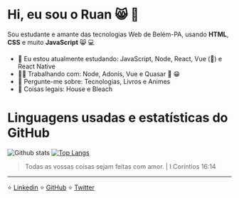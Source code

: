 # Hi, eu sou o Ruan :smile_cat: :wave:

Sou estudante e amante das tecnologias Web de Belém-PA, usando **HTML**, **CSS** e muito **JavaScript** :smile_cat: 💻

- 🌱 Eu estou atualmente estudando: JavaScript, Node, React, Vue (💚) e React Native
- 👷‍♂️ Trabalhando com: Node, Adonis, Vue e Quasar 💚 😁
- 💬 Pergunte-me sobre: Tecnologias, Livros e Animes
- 🥰 Coisas legais: House e Bleach

# Linguagens usadas e estatísticas do GitHub

![Github stats](https://github-readme-stats.vercel.app/api?username=ruanvalente&hide=issues&theme=gruvbox&show_icons=true&hide_border=false&count_private=true&include_all_commits=true&line_height=24.5)
[![Top Langs](https://github-readme-stats.vercel.app/api/top-langs/?username=ruanvalente&layout=compact&theme=gruvbox&langs_count=10)](https://github.com/ruanvalente/github-readme-stats)

> Todas as vossas coisas sejam feitas com amor. | I Coríntios 16:14

---
⭐️ [Linkedin](https://www.linkedin.com/in/ruan-valente)
⭐️ [GitHub](https://github.com/ruanvalente)
⭐️ [Twitter](https://twitter.com/ruantux)


